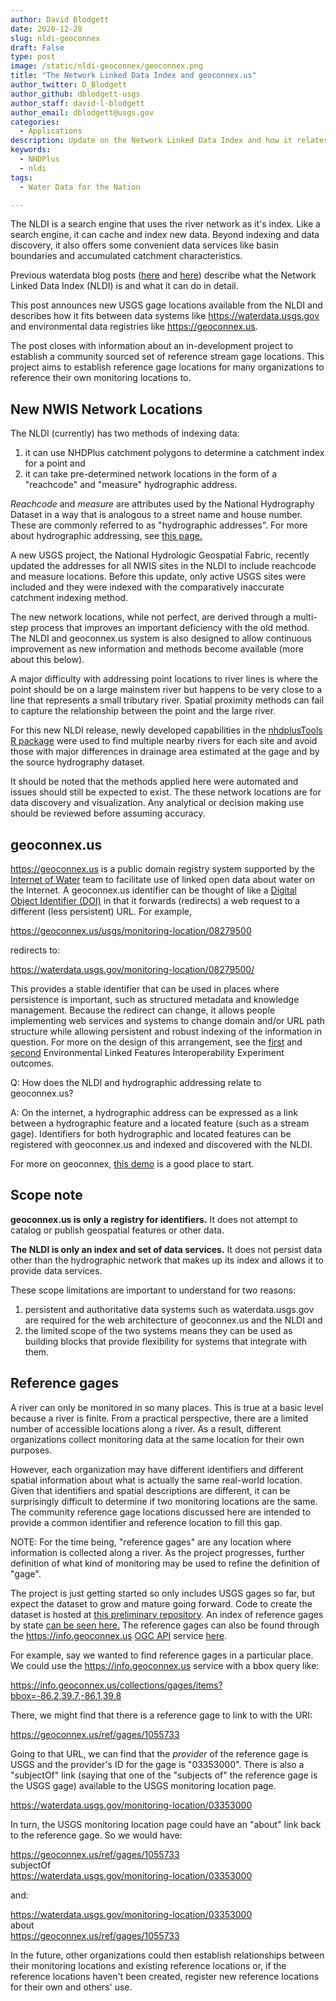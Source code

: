 ```yaml
---
author: David Blodgett
date: 2020-12-28
slug: nldi-geoconnex
draft: False
type: post
image: /static/nldi-geoconnex/geoconnex.png
title: "The Network Linked Data Index and geoconnex.us"
author_twitter: D_Blodgett
author_github: dblodgett-usgs
author_staff: david-l-blodgett
author_email: dblodgett@usgs.gov
categories:
  - Applications
description: Update on the Network Linked Data Index and how it relates to geoconnex.us
keywords:
  - NHDPlus
  - nldi
tags:
  - Water Data for the Nation

---
```


The NLDI is a search engine that uses the river network as it's index. Like a search engine, it can cache and index new data. Beyond indexing and data discovery, it also offers some convenient data services like basin boundaries and accumulated catchment characteristics.

Previous waterdata blog posts ([here](https://waterdata.usgs.gov/blog/nldi-intro/) and [here](https://waterdata.usgs.gov/blog/nldi_update/)) describe what the Network Linked Data Index (NLDI) is and what it can do in detail.

This post announces new USGS gage locations available from the NLDI and describes how it fits between data systems like https://waterdata.usgs.gov and environmental data registries like https://geoconnex.us.

The post closes with information about an in-development project to establish a community sourced set of reference stream gage locations. This project aims to establish reference gage locations for many organizations to reference their own monitoring locations to.

New NWIS Network Locations
--------------------------

The NLDI (currently) has two methods of indexing data:

1) it can use NHDPlus catchment polygons to determine a catchment index for a point and
2) it can take pre-determined network locations in the form of a "reachcode" and "measure" hydrographic address.

*Reachcode* and *measure* are attributes used by the National Hydrography Dataset in a way that is analogous to a street name and house number. These are commonly referred to as "hydrographic addresses". For more about hydrographic addressing, see [this page.](https://www.usgs.gov/core-science-systems/ngp/national-hydrography/hydrographic-addressing-conceptual-model-tools)

A new USGS project, the National Hydrologic Geospatial Fabric, recently updated the addresses for all NWIS sites in the NLDI to include reachcode and measure locations. Before this update, only active USGS sites were included and they were indexed with the comparatively inaccurate catchment indexing method.

The new network locations, while not perfect, are derived through a multi-step process that improves an important deficiency with the old method. The NLDI and geoconnex.us system is also designed to allow continuous improvement as new information and methods become available (more about this below).

A major difficulty with addressing point locations to river lines is where the point should be on a large mainstem river but happens to be very close to a line that represents a small tributary river. Spatial proximity methods can fail to capture the relationship between the point and the large river.

For this new NLDI release, newly developed capabilities in the [nhdplusTools R package](https://code.usgs.gov/water/nhdplusTools) were used to find multiple nearby rivers for each site and avoid those with major differences in drainage area estimated at the gage and by the source hydrography dataset.

It should be noted that the methods applied here were automated and issues should still be expected to exist. The these network locations are for data discovery and visualization. Any analytical or decision making use should be reviewed before assuming accuracy.

geoconnex.us
----------------------------

https://geoconnex.us is a public domain registry system supported by the [Internet of Water](https://internetofwater.org/) team to facilitate use of linked open data about water on the Internet. A geoconnex.us identifier can be thought of like a [Digital Object Identifier (DOI)](https://www.doi.org/) in that it forwards (redirects) a web request to a different (less persistent) URL. For example,

https://geoconnex.us/usgs/monitoring-location/08279500

redirects to:

https://waterdata.usgs.gov/monitoring-location/08279500/

This provides a stable identifier that can be used in places where persistence is important, such as structured metadata and knowledge management. Because the redirect can change, it allows people implementing web services and systems to change domain and/or URL path structure while allowing persistent and robust indexing of the information in question. For more on the design of this arrangement, see the [first](https://docs.opengeospatial.org/per/18-097.html) and [second](https://docs.ogc.org/per/20-067.html) Environmental Linked Features Interoperability Experiment outcomes.

Q: How does the NLDI and hydrographic addressing relate to geoconnex.us?

A: On the internet, a hydrographic address can be expressed as a link between a hydrographic feature and a located feature (such as a stream gage). Identifiers for both hydrographic and located features can be registered with geoconnex.us and indexed and discovered with the NLDI.

For more on geoconnex, [this demo](https://geoconnex.us/demo) is a good place to start.

Scope note
-------------------------------

**geoconnex.us is only a registry for identifiers.** It does not attempt to catalog or publish geospatial features or other data.  

**The NLDI is only an index and set of data services.** It does not persist data other than the hydrographic network that makes up its index and allows it to provide data services.  

These scope limitations are important to understand for two reasons:

1) persistent and authoritative data systems such as waterdata.usgs.gov are required for the web architecture of geoconnex.us and the NLDI and
2) the limited scope of the two systems means they can be used as building blocks that provide flexibility for systems that integrate with them.

Reference gages
---------------------------------

A river can only be monitored in so many places. This is true at a basic level because a river is finite. From a practical perspective, there are a limited number of accessible locations along a river. As a result, different organizations collect monitoring data at the same location for their own purposes.

However, each organization may have different identifiers and different spatial information about what is actually the same real-world location. Given that identifiers and spatial descriptions are different, it can be surprisingly difficult to determine if two monitoring locations are the same. The community reference gage locations discussed here are intended to provide a common identifier and reference location to fill this gap.

NOTE: For the time being, "reference gages" are any location where information is collected along a river. As the project progresses, further definition of what kind of monitoring may be used to refine the definition of "gage".

The project is just getting started so only includes USGS gages so far, but expect the dataset to grow and mature going forward. Code to create the dataset is hosted at [this preliminary repository](https://github.com/dblodgett-usgs/ref_gages). An index of reference gages by state [can be seen here.](https://dblodgett-usgs.github.io/ref_gages/) The reference gages can also be found through the https://info.geoconnex.us [OGC API](https://ogcapi.ogc.org/) service [here](https://info.geoconnex.us/collections/gages).

For example, say we wanted to find reference gages in a particular place. We could use the https://info.geoconnex.us service with a bbox query like:

https://info.geoconnex.us/collections/gages/items?bbox=-86.2,39.7,-86.1,39.8

There, we might find that there is a reference gage to link to with the URI:

https://geoconnex.us/ref/gages/1055733

Going to that URL, we can find that the *provider* of the reference gage is USGS and the provider's ID for the gage is "03353000". There is also a "subjectOf" link (saying that one of the "subjects of" the reference gage is the USGS gage) available to the USGS monitoring location page.

https://waterdata.usgs.gov/monitoring-location/03353000

In turn, the USGS monitoring location page could have an "about" link back to the reference gage. So we would have:

https://geoconnex.us/ref/gages/1055733  
  subjectOf  
  https://waterdata.usgs.gov/monitoring-location/03353000  

and:  

https://waterdata.usgs.gov/monitoring-location/03353000  
  about  
  https://geoconnex.us/ref/gages/1055733  

In the future, other organizations could then establish relationships between their monitoring locations and existing reference locations or, if the reference locations haven't been created, register new reference locations for their own and others' use.
